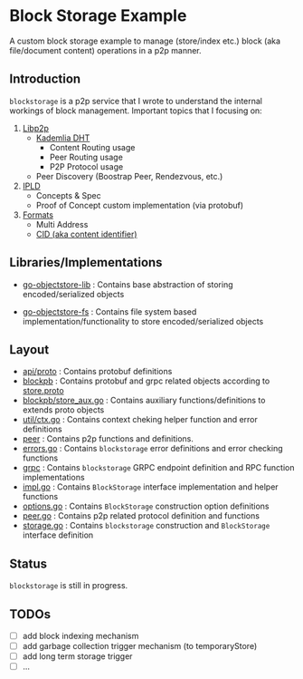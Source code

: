 # Block Storage Example
A custom block storage example to manage (store/index etc.) block (aka file/document content) operations in a p2p manner.

## Introduction

`blockstorage` is a p2p service that I wrote to understand the internal workings of block management. Important topics that I focusing on:

1) [Libp2p](https://libp2p.io/)
    - [Kademlia DHT](https://github.com/libp2p/go-libp2p-kad-dht)
        - Content Routing usage
        - Peer Routing usage
        - P2P Protocol usage
    - Peer Discovery (Boostrap Peer, Rendezvous, etc.)
2) [IPLD](https://ipld.io/)
    - Concepts & Spec
    - Proof of Concept custom implementation (via protobuf)
3) [Formats](https://github.com/multiformats/)
    - Multi Address
    - [CID (aka content identifier)](https://docs.ipfs.io/concepts/content-addressing/)



## Libraries/Implementations

* [go-objectstore-lib](https://github.com/igumus/go-objectstore-lib) : Contains base abstraction of storing encoded/serialized objects

* [go-objectstore-fs](https://github.com/igumus/go-objectstore-fs) : Contains file system based implementation/functionality to store encoded/serialized objects

## Layout

- [api/proto](./api/protobuf/) : Contains protobuf definitions
- [blockpb](./blockpb/) : Contains protobuf and grpc related objects according to [store.proto](./api/protobuf/store.proto)
- [blockpb/store_aux.go](./blockpb/store_aux.go) : Contains auxiliary functions/definitions to extends proto objects
- [util/ctx.go](./util/ctx.go) : Contains context cheking helper function and error definitions
- [peer](./peer/) : Contains p2p functions and definitions.
- [errors.go](./errors.go) : Contains `blockstorage` error definitions and error checking functions
- [grpc](./grpc/) : Contains `blockstorage` GRPC endpoint definition and RPC function implementations
- [impl.go](./impl.go) : Contains `BlockStorage` interface implementation and helper functions
- [options.go](./options.go) : Contains `BlockStorage` construction option definitions
- [peer.go](./peer.go) : Contains p2p related protocol definition and functions
- [storage.go](./storage.go) : Contains `blockstorage` construction and  `BlockStorage` interface definition

## Status
`blockstorage` is still in progress.

## TODOs
- [ ] add block indexing mechanism
- [ ] add garbage collection trigger mechanism (to temporaryStore)
- [ ] add long term storage trigger
- [ ] ...